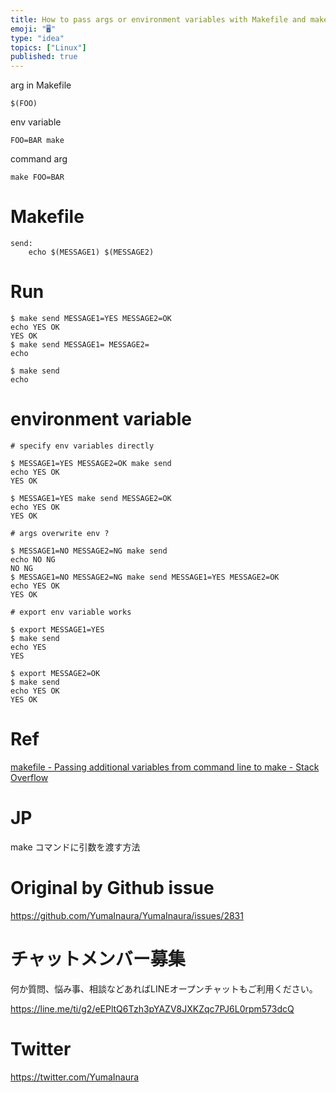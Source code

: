 ```yaml
---
title: How to pass args or environment variables with Makefile and make comma
emoji: "🖥"
type: "idea"
topics: ["Linux"]
published: true
---
```


arg in Makefile

`$(FOO)` 

env variable

`FOO=BAR make`

command arg

`make FOO=BAR`

# Makefile

```
send:
	echo $(MESSAGE1) $(MESSAGE2)
```

# Run

```
$ make send MESSAGE1=YES MESSAGE2=OK
echo YES OK
YES OK
$ make send MESSAGE1= MESSAGE2=
echo

$ make send
echo
```

# environment variable

```
# specify env variables directly

$ MESSAGE1=YES MESSAGE2=OK make send
echo YES OK
YES OK

$ MESSAGE1=YES make send MESSAGE2=OK
echo YES OK
YES OK

# args overwrite env ?

$ MESSAGE1=NO MESSAGE2=NG make send
echo NO NG
NO NG
$ MESSAGE1=NO MESSAGE2=NG make send MESSAGE1=YES MESSAGE2=OK
echo YES OK
YES OK

# export env variable works

$ export MESSAGE1=YES
$ make send
echo YES
YES

$ export MESSAGE2=OK
$ make send
echo YES OK
YES OK
```

# Ref

[makefile - Passing additional variables from command line to make - Stack Overflow](https://stackoverflow.com/questions/2826029/passing-additional-variables-from-command-line-to-make)

# JP

make コマンドに引数を渡す方法


# Original by Github issue

https://github.com/YumaInaura/YumaInaura/issues/2831








<!-- Update From Qiita API -->

# チャットメンバー募集


何か質問、悩み事、相談などあればLINEオープンチャットもご利用ください。

https://line.me/ti/g2/eEPltQ6Tzh3pYAZV8JXKZqc7PJ6L0rpm573dcQ





# Twitter


https://twitter.com/YumaInaura


<!-- Update From Qiita API -->


